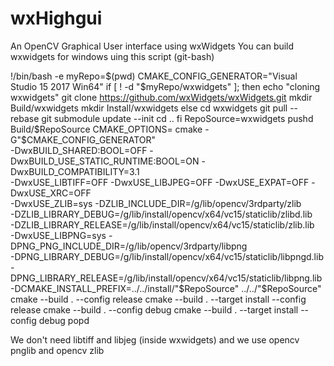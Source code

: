 # wxHighgui
An OpenCV Graphical User interface using wxWidgets
You can build wxwidgets for windows uing this script (git-bash)

!/bin/bash -e
myRepo=$(pwd)
CMAKE_CONFIG_GENERATOR="Visual Studio 15 2017 Win64"
if [  ! -d "$myRepo/wxwidgets"  ]; then
    echo "cloning wxwidgets"
    git clone https://github.com/wxWidgets/wxWidgets.git
    mkdir Build/wxwidgets
    mkdir Install/wxwidgets
else
    cd wxwidgets
    git pull --rebase
    git submodule update --init
    cd ..
fi
RepoSource=wxwidgets
pushd Build/$RepoSource
CMAKE_OPTIONS=
cmake -G"$CMAKE_CONFIG_GENERATOR"   \
-DwxBUILD_SHARED:BOOL=OFF -DwxBUILD_USE_STATIC_RUNTIME:BOOL=ON -DwxBUILD_COMPATIBILITY=3.1 \
-DwxUSE_LIBTIFF=OFF -DwxUSE_LIBJPEG=OFF -DwxUSE_EXPAT=OFF -DwxUSE_XRC=OFF \
-DwxUSE_ZLIB=sys -DZLIB_INCLUDE_DIR=/g/lib/opencv/3rdparty/zlib \
-DZLIB_LIBRARY_DEBUG=/g/lib/install/opencv/x64/vc15/staticlib/zlibd.lib \
-DZLIB_LIBRARY_RELEASE=/g/lib/install/opencv/x64/vc15/staticlib/zlib.lib \
-DwxUSE_LIBPNG=sys -DPNG_PNG_INCLUDE_DIR=/g/lib/opencv/3rdparty/libpng \
-DPNG_LIBRARY_DEBUG=/g/lib/install/opencv/x64/vc15/staticlib/libpngd.lib \
-DPNG_LIBRARY_RELEASE=/g/lib/install/opencv/x64/vc15/staticlib/libpng.lib \
-DCMAKE_INSTALL_PREFIX=../../install/"$RepoSource"  ../../"$RepoSource"
cmake --build .  --config release 
cmake --build .  --target install --config release 
cmake --build .  --config debug 
cmake --build .  --target install --config debug 
popd


We don't need libtiff and libjeg (inside wxwidgets) and we use opencv pnglib and opencv zlib 
